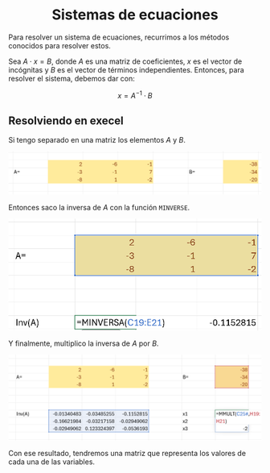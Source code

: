 <h1 align='center'>Sistemas de ecuaciones</h1>

Para resolver un sistema de ecuaciones, recurrimos
a los métodos conocidos para resolver estos.

Sea $A \cdot x = B$, donde $A$ es una matriz de
coeficientes, $x$ es el vector de incógnitas y $B$
es el vector de términos independientes. Entonces,
para resolver el sistema, debemos dar con:

$$
x = A^{-1} \cdot B
$$

## Resolviendo en execel

Si tengo separado en una matriz los elementos $A$ y $B$.

![alt text](./assets/capture_1.png)

Entonces saco la inversa de $A$ con la función `MINVERSE`.

![alt text](./assets/capture_2.png)

Y finalmente, multiplico la inversa de $A$ por $B$.

![alt text](./assets/capture_3.png)

Con ese resultado, tendremos una matriz que
representa los valores de cada una de las variables.

